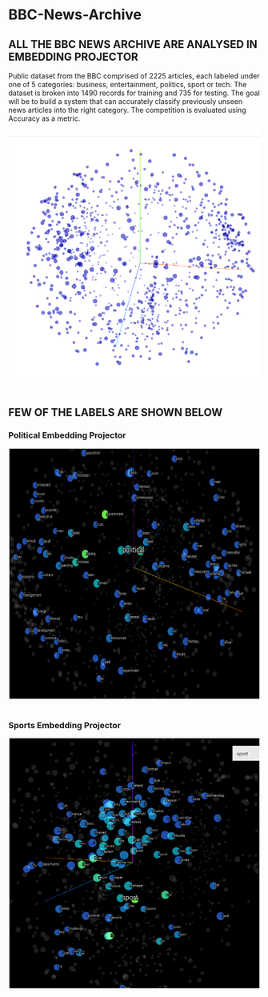 # BBC-News-Archive

## ALL THE BBC NEWS ARCHIVE ARE ANALYSED IN EMBEDDING PROJECTOR 
Public dataset from the BBC comprised of 2225 articles, each labeled under one of 5 categories: business, entertainment, politics, sport or tech.
The dataset is broken into 1490 records for training and 735 for testing. The goal will be to build a system that can accurately classify previously unseen news articles into the right category.
The competition is evaluated using Accuracy as a metric.

<div align="center">
  <img src="Embedding Projector.png"><br><br>
</div>

## FEW OF THE LABELS ARE SHOWN BELOW
### Political Embedding Projector

<div align="center">
  <img src="Political.png" width='500' height='500'><br><br>
</div>

### Sports Embedding Projector

<div align="center">
  <img src="Sportz.png" width='500' height='500'><br><br>
</div>
